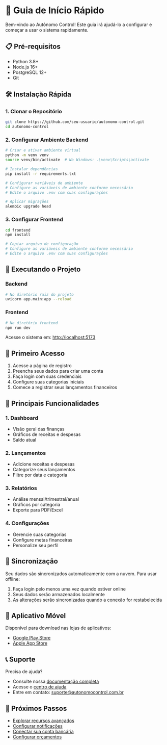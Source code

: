 # 🚀 Guia de Início Rápido

Bem-vindo ao Autônomo Control! Este guia irá ajudá-lo a configurar e começar a usar o sistema rapidamente.

## 📋 Pré-requisitos

- Python 3.8+
- Node.js 16+
- PostgreSQL 12+
- Git

## 🛠️ Instalação Rápida

### 1. Clonar o Repositório

```bash
git clone https://github.com/seu-usuario/autonomo-control.git
cd autonomo-control
```

### 2. Configurar Ambiente Backend

```bash
# Criar e ativar ambiente virtual
python -m venv venv
source venv/bin/activate  # No Windows: .\venv\Scripts\activate

# Instalar dependências
pip install -r requirements.txt

# Configurar variáveis de ambiente
# Configure as variáveis de ambiente conforme necessário
# Edite o arquivo .env com suas configurações

# Aplicar migrações
alembic upgrade head
```

### 3. Configurar Frontend

```bash
cd frontend
npm install

# Copiar arquivo de configuração
# Configure as variáveis de ambiente conforme necessário
# Edite o arquivo .env com suas configurações
```

## 🚀 Executando o Projeto

### Backend

```bash
# No diretório raiz do projeto
uvicorn app.main:app --reload
```

### Frontend

```bash
# No diretório frontend
npm run dev
```

Acesse o sistema em: [http://localhost:5173](http://localhost:5173)

## 👤 Primeiro Acesso

1. Acesse a página de registro
2. Preencha seus dados para criar uma conta
3. Faça login com suas credenciais
4. Configure suas categorias iniciais
5. Comece a registrar seus lançamentos financeiros

## 📱 Principais Funcionalidades

### 1. Dashboard
- Visão geral das finanças
- Gráficos de receitas e despesas
- Saldo atual

### 2. Lançamentos
- Adicione receitas e despesas
- Categorize seus lançamentos
- Filtre por data e categoria

### 3. Relatórios
- Análise mensal/trimestral/anual
- Gráficos por categoria
- Exporte para PDF/Excel

### 4. Configurações
- Gerencie suas categorias
- Configure metas financeiras
- Personalize seu perfil

## 🔄 Sincronização

Seu dados são sincronizados automaticamente com a nuvem. Para usar offline:

1. Faça login pelo menos uma vez quando estiver online
2. Seus dados serão armazenados localmente
3. As alterações serão sincronizadas quando a conexão for restabelecida

## 📱 Aplicativo Móvel

Disponível para download nas lojas de aplicativos:

- [Google Play Store](#)
- [Apple App Store](#)

## 📞 Suporte

Precisa de ajuda?

- Consulte nossa [documentação completa](#)
- Acesse o [centro de ajuda](#)
- Entre em contato: suporte@autonomocontrol.com.br

## 🎯 Próximos Passos

- [Explorar recursos avançados](#)
- [Configurar notificações](#)
- [Conectar sua conta bancária](#)
- [Configurar orçamentos](#)
